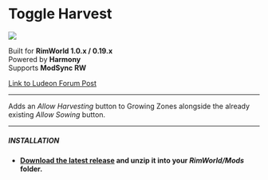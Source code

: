 # Toggle Harvest
![](https://img.shields.io/badge/Version-1.0-brightgreen.svg)

Built for **RimWorld 1.0.x / 0.19.x**\
Powered by **Harmony**\
Supports **ModSync RW**

[Link to Ludeon Forum Post](https://ludeon.com/forums/index.php?topic=43552.0)

------------

Adds an *Allow Harvesting* button to Growing Zones alongside the already existing *Allow Sowing* button.

------------

##### INSTALLATION
- **[Download the latest release](https://github.com/Jaxe-Dev/ToggleHarvest/releases/latest) and unzip it into your *RimWorld/Mods* folder.**
